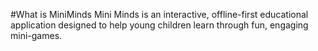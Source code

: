 #What is MiniMinds
Mini Minds is an interactive, offline-first educational application designed to help young children learn through fun, engaging mini-games.
